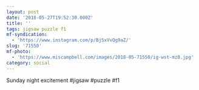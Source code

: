 ```yaml
---
layout: post
date: '2018-05-27T19:52:30.000Z'
title: ''
tags: jigsaw puzzle f1
mf-syndication:
  - 'https://www.instagram.com/p/BjSxVvQg9aZ/'
slug: '71550'
mf-photo:
  - 'https://www.miscampbell.com/images/2018-05-71550/ig-wst-mz8.jpg'
category: social
---
```

Sunday night excitement #jigsaw #puzzle #f1
